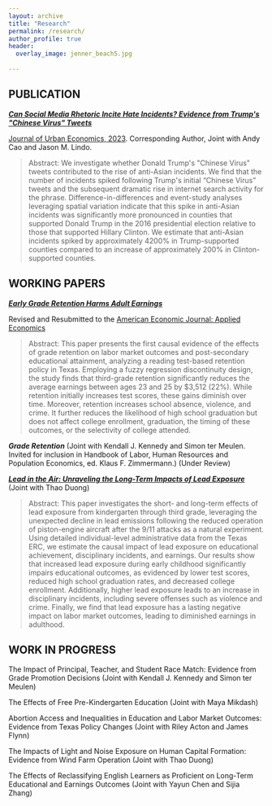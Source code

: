 ```yaml
---
layout: archive
title: "Research"
permalink: /research/
author_profile: true
header:
  overlay_image: jenner_beach5.jpg
  
---
```

## PUBLICATION

***[Can Social Media Rhetoric Incite Hate Incidents? Evidence from Trump's "Chinese Virus" Tweets](https://www.sciencedirect.com/science/article/pii/S0094119023000608)***

 <ins>Journal of Urban Economics, 2023</ins>. Corresponding Author, Joint with Andy Cao and Jason M. Lindo. 

> Abstract: We investigate whether Donald Trump's "Chinese Virus" tweets contributed to the rise of anti-Asian incidents. We find that the number of incidents spiked following Trump's initial “Chinese Virus” tweets and the subsequent dramatic rise in internet search activity for the phrase. Difference-in-differences and event-study analyses leveraging spatial variation indicate that this spike in anti-Asian incidents was significantly more pronounced in counties that supported Donald Trump in the 2016 presidential election relative to those that supported Hillary Clinton. We estimate that anti-Asian incidents spiked by approximately 4200% in Trump-supported counties compared to an increase of approximately 200% in Clinton-supported counties.

## WORKING PAPERS

***[Early Grade Retention Harms Adult Earnings](/files/pdf/JMP_2024_Miami.pdf)***

Revised and Resubmitted to the <ins> American Economic Journal: Applied Economics </ins>

> Abstract: This paper presents the first causal evidence of the effects of grade retention on labor market outcomes and post-secondary educational attainment, analyzing a reading test-based retention policy in Texas. Employing a fuzzy regression discontinuity design, the study finds that third-grade retention significantly reduces the average earnings between ages 23 and 25 by $3,512 (22%). While retention initially increases test scores, these gains diminish over time. Moreover, retention increases school absence, violence, and crime. It further reduces the likelihood of high school graduation but does not affect college enrollment, graduation, the timing of these outcomes, or the selectivity of college attended. 

***Grade Retention*** (Joint with Kendall J. Kennedy and Simon ter Meulen. Invited for inclusion in Handbook of Labor, Human Resources and Population Economics, ed. Klaus F. Zimmermann.) (Under Review)

***[Lead in the Air: Unraveling the Long-Term Impacts of Lead Exposure](/files/pdf/lead_Exposure_JZ.pdf)*** (Joint with Thao Duong)

> Abstract: This paper investigates the short- and long-term effects of lead exposure from kindergarten through third grade, leveraging the unexpected decline in lead emissions following the reduced operation of piston-engine aircraft after the 9/11 attacks as a natural experiment. Using detailed individual-level administrative data from the Texas ERC, we estimate the causal impact of lead exposure on educational achievement, disciplinary incidents, and earnings. Our results show that increased lead exposure during early childhood significantly impairs educational outcomes, as evidenced by lower test scores, reduced high school graduation rates, and decreased college enrollment. Additionally, higher lead exposure leads to an increase in disciplinary incidents, including severe offenses such as violence and crime. Finally, we find that lead exposure has a lasting negative impact on labor market outcomes, leading to diminished earnings in adulthood.



## WORK IN PROGRESS

The Impact of Principal, Teacher, and Student Race Match: Evidence from Grade Promotion Decisions (Joint with Kendall J. Kennedy and Simon ter Meulen)

The Effects of Free Pre-Kindergarten Education (Joint with Maya Mikdash)

Abortion Access and Inequalities in Education and Labor Market Outcomes: Evidence from Texas Policy Changes (Joint with Riley Acton and James Flynn)

The Impacts of Light and Noise Exposure on Human Capital Formation: Evidence from Wind Farm Operation (Joint with Thao Duong)

The Effects of Reclassifying English Learners as Proficient on Long-Term Educational and Earnings Outcomes (Joint with Yayun Chen and Sijia Zhang)







